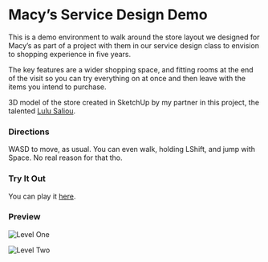 # Macy’s Service Design Demo

This is a demo environment to walk around the store layout we designed for Macy’s as part of a project with them in our service design class to envision to shopping experience in five years.

The key features are a wider shopping space, and fitting rooms at the end of the visit so you can try everything on at once and then leave with the items you intend to purchase.

3D model of the store created in SketchUp by my partner in this project, the talented <a href="https://www.lauranesaliou.me/">Lulu Saliou</a>.

### Directions

WASD to move, as usual. You can even walk, holding LShift, and jump with Space. No real reason for that tho.

### Try It Out

You can play it <a href="https://macys.philkt.me">here</a>.

### Preview

![Level One](/level-1.png)

![Level Two](/level-2.png)
